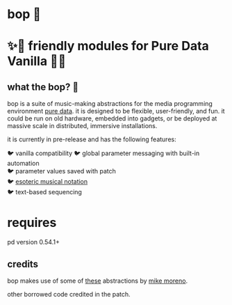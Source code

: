 # bop 🐤

# ✨🦚 friendly modules for Pure Data Vanilla 🦚✨

## what the bop? 🦜 
bop is a suite of music-making abstractions for the media programming environment [pure data](puredata.info/).  it is designed to be flexible, user-friendly, and fun.  it could be run on old hardware, embedded into gadgets, or be deployed at massive scale in distributed, immersive installations.

it is currently in pre-release and has the following features:

🐦 vanilla compatibility
🐦 global parameter messaging with built-in automation  
🐦 parameter values saved with patch  
🐦 [esoteric musical notation](https://zeal.co/notebook/intermals/)  
🐦 text-based sequencing

# requires
pd version 0.54.1+

## credits
bop makes use of some of [these](https://github.com/MikeMorenoDSP/pd-mkmr) abstractions by [mike moreno](https://mikemorenodsp.github.io/).

other borrowed code credited in the patch.